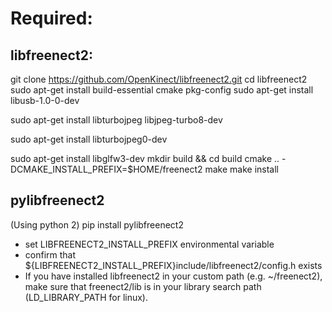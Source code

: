 # Required:

## libfreenect2:
git clone https://github.com/OpenKinect/libfreenect2.git
cd libfreenect2
sudo apt-get install build-essential cmake pkg-config
sudo apt-get install libusb-1.0-0-dev

<!-- (Ubuntu 14.04 to 16.04) -->
sudo apt-get install libturbojpeg libjpeg-turbo8-dev
<!-- (Debian/Ubuntu 17.10 and newer)  -->
sudo apt-get install libturbojpeg0-dev

sudo apt-get install libglfw3-dev
mkdir build && cd build
cmake .. -DCMAKE_INSTALL_PREFIX=$HOME/freenect2
make
make install

## pylibfreenect2
(Using python 2)
pip install pylibfreenect2
- set LIBFREENECT2_INSTALL_PREFIX environmental variable
- confirm that ${LIBFREENECT2_INSTALL_PREFIX}include/libfreenect2/config.h exists
- If you have installed libfreenect2 in your custom path (e.g. ~/freenect2), make sure that freenect2/lib is in your library search path (LD_LIBRARY_PATH for linux).